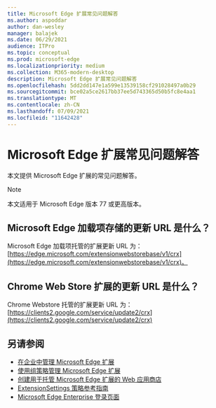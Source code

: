 ```yaml
---
title: Microsoft Edge 扩展常见问题解答
ms.author: aspoddar
author: dan-wesley
manager: balajek
ms.date: 06/29/2021
audience: ITPro
ms.topic: conceptual
ms.prod: microsoft-edge
ms.localizationpriority: medium
ms.collection: M365-modern-desktop
description: Microsoft Edge 扩展常见问题解答
ms.openlocfilehash: 5dd2dd147e1a599e13539158cf291028497a0b29
ms.sourcegitcommit: bce02a5ce2617bb37ee5d743365d50b5fc8e4aa1
ms.translationtype: MT
ms.contentlocale: zh-CN
ms.lasthandoff: 07/09/2021
ms.locfileid: "11642428"
---
```

# <a name="faq-for-microsoft-edge-extensions"></a>Microsoft Edge 扩展常见问题解答

本文提供 Microsoft Edge 扩展的常见问题解答。

> [!NOTE]
> 本文适用于 Microsoft Edge 版本 77 或更高版本。

## <a name="what-is-the-update-url-for-the-microsoft-edge-add-ons-store"></a>Microsoft Edge 加载项存储的更新 URL 是什么？

Microsoft Edge 加载项托管的扩展更新 URL 为：[https://edge.microsoft.com/extensionwebstorebase/v1/crx](https://edge.microsoft.com/extensionwebstorebase/v1/crx)。

## <a name="what-is-the-update-url-for-chrome-web-store-extensions"></a>Chrome Web Store 扩展的更新 URL 是什么？

Chrome Webstore 托管的扩展更新 URL 为：[https://clients2.google.com/service/update2/crx](https://clients2.google.com/service/update2/crx)

## <a name="see-also"></a>另请参阅

- [在企业中管理 Microsoft Edge 扩展](microsoft-edge-manage-extensions.md)
- [使用组策略管理 Microsoft Edge 扩展](microsoft-edge-manage-extensions-policies.md)
- [创建用于托管 Microsoft Edge 扩展的 Web 应用商店](microsoft-edge-manage-extensions-webstore.md)
- [ExtensionSettings 策略参考指南](microsoft-edge-manage-extensions-ref-guide.md)
- [Microsoft Edge Enterprise 登录页面](https://aka.ms/EdgeEnterprise)
